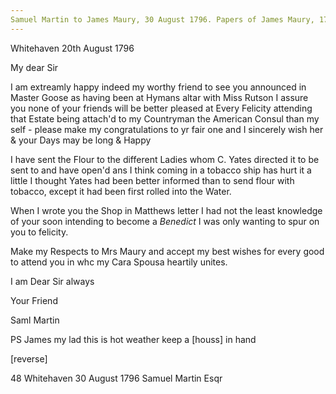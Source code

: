 ```yaml
---
Samuel Martin to James Maury, 30 August 1796. Papers of James Maury, 1769-1917, Accession #3888 and #3888-a, Special Collections, University of Virginia Library, Charlottesville, Va. (Images 3888B2_900-901)
---
```


Whitehaven 20th August 1796

My dear Sir

I am extreamly happy indeed my worthy friend to see you announced in Master Goose as having been at Hymans altar with Miss Rutson I assure you none of your friends will be better pleased at Every Felicity attending that Estate being attach'd to my Countryman the American Consul than my self - please make my congratulations to yr fair one and I sincerely wish her & your Days may be long & Happy

I have sent the Flour to the different Ladies whom C. Yates directed it to be sent to and have open'd ans I think coming in a tobacco ship has hurt it a little I thought Yates had been better informed than to send flour with tobacco, except it had been first rolled into the Water. 

When I wrote you the Shop in Matthews letter I had not the least knowledge of your soon intending to become a *Benedict* I was only wanting to spur on you to felicity.

Make my Respects to Mrs Maury and accept my best wishes for every good to attend you in whc my Cara Spousa heartily unites.

I am Dear Sir always

Your Friend 

Saml Martin

PS James my lad this is hot weather keep a [houss] in hand

[reverse]

48 Whitehaven 30 August 1796 Samuel Martin Esqr